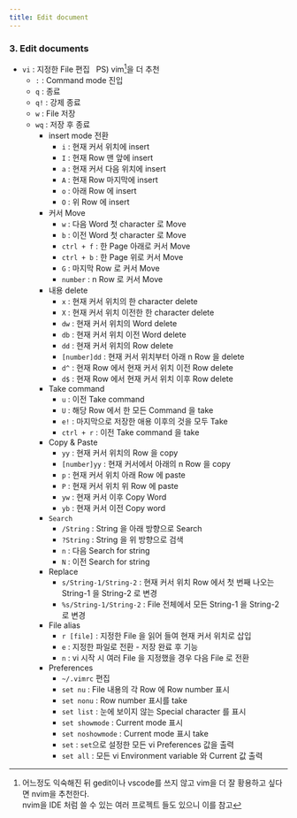 ```yaml
---
title: Edit document
---
```


### 3. Edit documents
  - `vi` : 지정한 File 편집 &nbsp; PS) vim[^nvim]을 더 추천
    - `:` : Command mode 진입
    - `q` : 종료
    - `q!` : 강제 종료
    - `w` : File 저장
    - `wq` : 저장 후 종료
      - insert mode 전환
        - `i` : 현재 커서 위치에 insert
        - `I` : 현재 Row 맨 앞에 insert
        - `a` : 현재 커서 다음 위치에 insert
        - `A` : 현재 Row 마지막에 insert
        - `o` : 아래 Row 에 insert
        - `O` : 위 Row 에 insert
      - 커서 Move
        - `w` : 다음 Word 첫 character 로 Move
        - `b` : 이전 Word 첫 character 로 Move
        - `ctrl + f` : 한 Page 아래로 커서 Move
        - `ctrl + b` : 한 Page 위로 커서 Move
        - `G` : 마지막 Row 로 커서 Move
        - `number` : n Row 로 커서 Move
      - 내용 delete
        - `x` : 현재 커서 위치의 한 character delete
        - `X` : 현재 커서 위치 이전한 한 character delete
        - `dw` : 현재 커서 위치의 Word delete
        - `db` : 현재 커서 위치 이전 Word delete
        - `dd` : 현재 커서 위치의 Row delete
        - `[number]dd` : 현재 커서 위치부터 아래 n Row 을 delete
        - `d^` : 현재 Row 에서 현재 커서 위치 이전 Row delete
        - `d$` : 현재 Row 에서 현재 커서 위치 이후 Row delete
      - Take command
        - `u` : 이전 Take command
        - `U` : 해당 Row 에서 한 모든 Command 을 take
        - `e!` : 마지막으로 저장한 애용 이후의 것을 모두 Take
        - `ctrl + r` : 이전 Take command 을 take
      - Copy & Paste
        - `yy` : 현재 커서 위치의 Row 을 copy
        - `[number]yy` : 현재 커서에서 아래의 n Row 을 copy
        - `p` : 현재 커서 위치 아래 Row 에 paste
        - `P` : 현재 커서 위치 위 Row 에 paste
        - `yw` : 현재 커서 이후 Copy Word
        - `yb` : 현재 커서 이전 Copy word
      - `Search`
        - `/String` : String 을 아래 방향으로 Search
        - `?String` : String 을 위 방향으로 검색
        - `n` : 다음 Search for string
        - `N` : 이전 Search for string
      - Replace
        - `s/String-1/String-2` : 현재 커서 위치 Row 에서 첫 번째 나오는 String-1 을 String-2 로 변경
        - `%s/String-1/String-2` : File 전체에서 모든 String-1 을 String-2 로 변경
      - File alias
        - `r [file]` : 지정한 File 을 읽어 들여 현재 커서 위치로 삽입
        - `e` : 지정한 파일로 전환 - 저장 완료 후 기능
        - `n` : vi 시작 시 여러 File 을 지정했을 경우 다음 File 로 전환
      - Preferences
        - `~/.vimrc` 편집
        - `set nu` : File 내용의 각 Row 에 Row number 표시
        - `set nonu` : Row number 표시를 take
        - `set list` : 눈에 보이지 않는 Special character 를 표시 
        - `set showmode` : Current mode 표시
        - `set noshowmode` : Current mode 표시 take
        - `set` : `set`으로 설정한 모든 vi Preferences 값을 출력
        - `set all` : 모든 vi Environment variable 와 Current 값 출력

[^nvim]: 어느정도 익숙해진 뒤 gedit이나 vscode를 쓰지 않고 vim을 더 잘 황용하고 싶다면 nvim을 추천한다. <br> nvim을 IDE 처럼 쓸 수 있는 여러 프로젝트 들도 있으니 이를 참고
